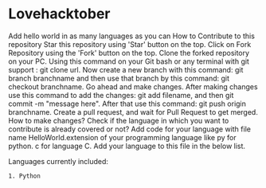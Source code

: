 # Lovehacktober
Add hello world in as many languages as you can
How to Contribute to this repository
Star this repository using 'Star' button on the top.
Click on Fork Repository using the 'Fork' button on the top.
Clone the forked repository on your PC. Using this command on your Git bash or any terminal with git support : git clone url.
Now create a new branch with this command: git branch branchname and then use that branch by this command: git checkout branchname.
Go ahead and make changes.
After making changes use this command to add the changes: git add filename, and then git commit -m "message here".
After that use this command: git push origin branchname.
Create a pull request, and wait for Pull Request to get merged.
How to make changes?
Check if the language in which you want to contribute is already covered or not?
Add code for your language with file name HelloWorld.extension of your programming language like py for python. c for language C.
Add your language to this file in the below list.



Languages currently included:

    1. Python
    
